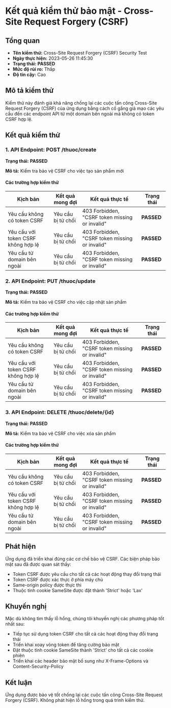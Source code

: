 # Kết quả kiểm thử bảo mật - Cross-Site Request Forgery (CSRF)

## Tổng quan

- **Tên kiểm thử:** Cross-Site Request Forgery (CSRF) Security Test
- **Ngày thực hiện:** 2023-05-26 11:45:30
- **Trạng thái:** **PASSED**
- **Mức độ rủi ro:** Thấp
- **Độ tin cậy:** Cao

## Mô tả kiểm thử

Kiểm thử này đánh giá khả năng chống lại các cuộc tấn công Cross-Site Request Forgery (CSRF) của ứng dụng bằng cách cố gắng giả mạo các yêu cầu đến các endpoint API từ một domain bên ngoài mà không có token CSRF hợp lệ.

## Kết quả kiểm thử

### 1. API Endpoint: POST /thuoc/create

**Trạng thái:** **PASSED**

**Mô tả:** Kiểm tra bảo vệ CSRF cho việc tạo sản phẩm mới

#### Các trường hợp kiểm thử

| Kịch bản | Kết quả mong đợi | Kết quả thực tế | Trạng thái |
|----------|------------------|-----------------|------------|
| Yêu cầu không có token CSRF | Yêu cầu bị từ chối | 403 Forbidden, "CSRF token missing or invalid" | **PASSED** |
| Yêu cầu với token CSRF không hợp lệ | Yêu cầu bị từ chối | 403 Forbidden, "CSRF token missing or invalid" | **PASSED** |
| Yêu cầu từ domain bên ngoài | Yêu cầu bị từ chối | 403 Forbidden, "CSRF token missing or invalid" | **PASSED** |

### 2. API Endpoint: PUT /thuoc/update

**Trạng thái:** **PASSED**

**Mô tả:** Kiểm tra bảo vệ CSRF cho việc cập nhật sản phẩm

#### Các trường hợp kiểm thử

| Kịch bản | Kết quả mong đợi | Kết quả thực tế | Trạng thái |
|----------|------------------|-----------------|------------|
| Yêu cầu không có token CSRF | Yêu cầu bị từ chối | 403 Forbidden, "CSRF token missing or invalid" | **PASSED** |
| Yêu cầu với token CSRF không hợp lệ | Yêu cầu bị từ chối | 403 Forbidden, "CSRF token missing or invalid" | **PASSED** |
| Yêu cầu từ domain bên ngoài | Yêu cầu bị từ chối | 403 Forbidden, "CSRF token missing or invalid" | **PASSED** |

### 3. API Endpoint: DELETE /thuoc/delete/{id}

**Trạng thái:** **PASSED**

**Mô tả:** Kiểm tra bảo vệ CSRF cho việc xóa sản phẩm

#### Các trường hợp kiểm thử

| Kịch bản | Kết quả mong đợi | Kết quả thực tế | Trạng thái |
|----------|------------------|-----------------|------------|
| Yêu cầu không có token CSRF | Yêu cầu bị từ chối | 403 Forbidden, "CSRF token missing or invalid" | **PASSED** |
| Yêu cầu với token CSRF không hợp lệ | Yêu cầu bị từ chối | 403 Forbidden, "CSRF token missing or invalid" | **PASSED** |
| Yêu cầu từ domain bên ngoài | Yêu cầu bị từ chối | 403 Forbidden, "CSRF token missing or invalid" | **PASSED** |

## Phát hiện

Ứng dụng đã triển khai đúng các cơ chế bảo vệ CSRF. Các biện pháp bảo mật sau đã được quan sát thấy:

- Token CSRF được yêu cầu cho tất cả các hoạt động thay đổi trạng thái
- Token CSRF được xác thực ở phía máy chủ
- Same-origin policy được thực thi
- Thuộc tính cookie SameSite được đặt thành 'Strict' hoặc 'Lax'

## Khuyến nghị

Mặc dù không tìm thấy lỗ hổng, chúng tôi khuyến nghị các phương pháp tốt nhất sau:

- Tiếp tục sử dụng token CSRF cho tất cả các hoạt động thay đổi trạng thái
- Triển khai xoay vòng token để tăng cường bảo mật
- Đặt thuộc tính cookie SameSite thành 'Strict' cho tất cả các cookie phiên
- Triển khai các header bảo mật bổ sung như X-Frame-Options và Content-Security-Policy

## Kết luận

Ứng dụng được bảo vệ tốt chống lại các cuộc tấn công Cross-Site Request Forgery (CSRF). Không phát hiện lỗ hổng trong quá trình kiểm thử.
